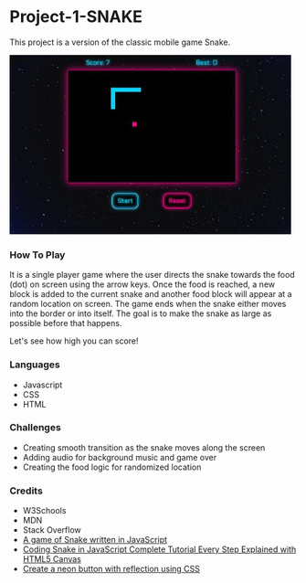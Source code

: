 # Project-1-SNAKE

This project is a version of the classic mobile game Snake. 

![Game Screenshot](assets/snake-screenshot.png)

### How To Play
It is a single player game where the user directs the snake towards the food (dot) on screen using the arrow keys. Once the food is reached, a new block is added to the current snake and another food block will appear at a random location on screen. The game ends when the snake either moves into the border or into itself. The goal is to make the snake as large as possible before that happens. 

Let's see how high you can score!

### Languages
- Javascript
- CSS
- HTML

### Challenges
- Creating smooth transition as the snake moves along the screen
- Adding audio for background music and game over
- Creating the food logic for randomized location


### Credits
- W3Schools
- MDN
- Stack Overflow
- [A game of Snake written in JavaScript](https://www.youtube.com/watch?v=Je0B3nHhKmM&t=768s)
- [Coding Snake in JavaScript Complete Tutorial Every Step Explained with HTML5 Canvas](https://www.youtube.com/watch?v=7Azlj0f9vas&t=934s)
- [Create a neon button with reflection using CSS](https://www.youtube.com/watch?v=6xNcXwC6ikQ)
